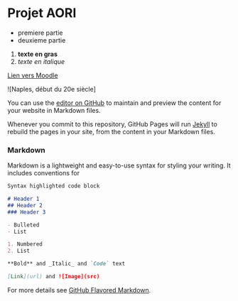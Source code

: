 # Projet AORI

- premiere partie
- deuxieme partie

1. **texte en gras**
2. _texte en italique_

[Lien vers Moodle](http://elearning.iessid.be/course/view.php?id=17)

![Naples, début du 20e siècle]

You can use the [editor on GitHub](https://github.com/jmarchand-iessid/aoriprojet/edit/master/index.md) to maintain and preview the content for your website in Markdown files.

Whenever you commit to this repository, GitHub Pages will run [Jekyll](https://jekyllrb.com/) to rebuild the pages in your site, from the content in your Markdown files.

### Markdown

Markdown is a lightweight and easy-to-use syntax for styling your writing. It includes conventions for

```markdown
Syntax highlighted code block

# Header 1
## Header 2
### Header 3

- Bulleted
- List

1. Numbered
2. List

**Bold** and _Italic_ and `Code` text

[Link](url) and ![Image](src)
```

For more details see [GitHub Flavored Markdown](https://guides.github.com/features/mastering-markdown/).

